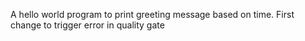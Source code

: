 A hello world program to print greeting message based on time.
First change to trigger error in quality gate
